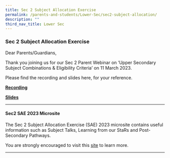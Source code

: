 ```yaml
---
title: Sec 2 Subject Allocation Exercise
permalink: /parents-and-students/Lower-Sec/sec2-subject-allocation/
description: ""
third_nav_title: Lower Sec
---
```

### Sec 2 Subject Allocation Exercise

Dear Parents/Guardians,

Thank you joining us for our Sec 2 Parent Webinar on ‘Upper Secondary Subject Combinations & Eligibility Criteria’ on 11 March 2023.

Please find the recording and slides here, for your reference.

**[Recording](https://youtu.be/SnG6c9iAzRE)**

**[Slides](/files/Lower%20Sec/SAE%202023%20March%20Parent%20Webinar%20Slides%20(Parents).pdf)**

<hr>

#### Sec2 SAE 2023 Microsite

The Sec 2 Subject Allocation Exercise (SAE) 2023 microsite contains useful information such as Subject Talks, Learning from our StaRs and Post-Secondary Pathways.

You are strongly encouraged to visit this [site](https://sites.google.com/moe.edu.sg/2023-sae/home) to learn more.

<hr>